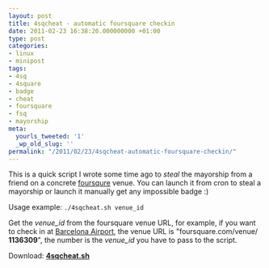 ```yaml
---
layout: post
title: 4sqcheat - automatic foursquare checkin
date: 2011-02-23 16:38:20.000000000 +01:00
type: post
categories:
- linux
- minipost
tags:
- 4sq
- 4square
- badge
- cheat
- foursquare
- fsq
- mayorship
meta:
  yourls_tweeted: '1'
  _wp_old_slug: ''
permalink: "/2011/02/23/4sqcheat-automatic-foursquare-checkin/"
---
```

This is a quick script I wrote some time ago to _steal_ the mayorship from a friend on a concrete [foursqure](http://foursquare.com/) venue. You can launch it from cron to steal a mayorship or launch it manually get any impossible badge :)

Usage example: `./4sqcheat.sh venue_id`

Get the _venue\_id_ from the foursquare venue URL, for example, if you want to check in at [Barcelona Airport](http://foursquare.com/venue/1136309), the venue URL is "foursquare.com/venue/ **1136309**", the number is the _venue\_id_ you have to pass to the script.

Download: **[4sqcheat.sh](/archives/files/4sqcheat.sh)**

